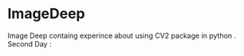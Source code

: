 # ImageDeep
Image Deep containg experince about using CV2 package in python .</br>
Second Day :     
